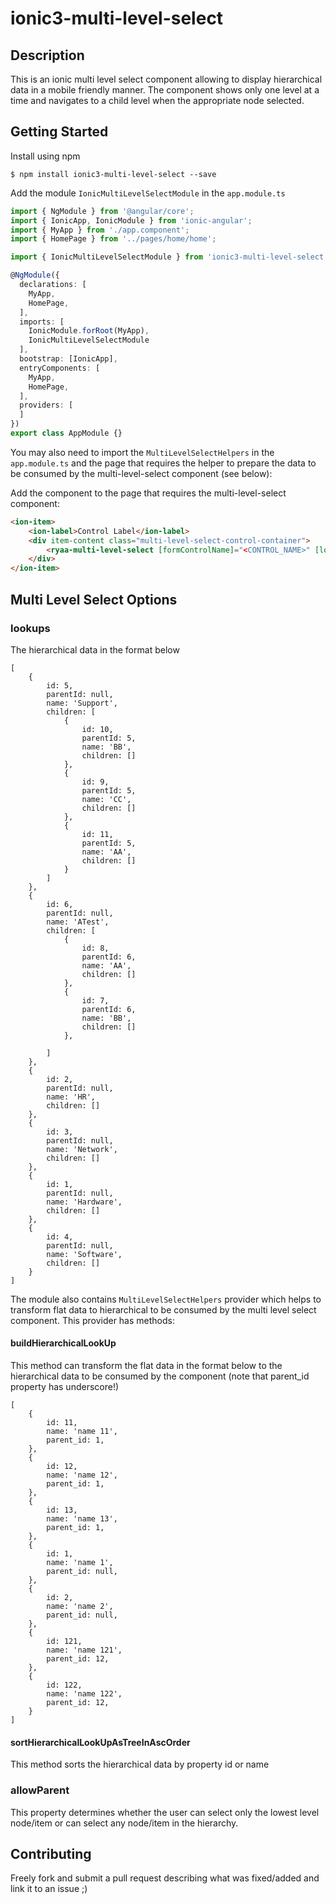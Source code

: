 # ionic3-multi-level-select

## Description
This is an ionic multi level select component allowing to display hierarchical data in a mobile friendly manner. The component shows only one level at a time and navigates to a child level when the appropriate node selected.

## Getting Started
Install using npm

`$ npm install ionic3-multi-level-select --save`

Add the module `IonicMultiLevelSelectModule` in the `app.module.ts`
```typescript
import { NgModule } from '@angular/core';
import { IonicApp, IonicModule } from 'ionic-angular';
import { MyApp } from './app.component';
import { HomePage } from '../pages/home/home';

import { IonicMultiLevelSelectModule } from 'ionic3-multi-level-select';

@NgModule({
  declarations: [
    MyApp,
    HomePage,
  ],
  imports: [
    IonicModule.forRoot(MyApp),
    IonicMultiLevelSelectModule
  ],
  bootstrap: [IonicApp],
  entryComponents: [
    MyApp,
    HomePage,
  ],
  providers: [
  ]
})
export class AppModule {}
```

You may also need to import the `MultiLevelSelectHelpers` in the `app.module.ts` and the page that requires the helper to prepare the data to be consumed by the multi-level-select component (see below):

Add the component to the page that requires the multi-level-select component:
```html
<ion-item>
    <ion-label>Control Label</ion-label>
    <div item-content class="multi-level-select-control-container">
        <ryaa-multi-level-select [formControlName]="<CONTROL_NAME>" [lookups]="<CONTROL_HIERARCHICAL_DATA>"></ryaa-multi-level-select>
    </div>
</ion-item>
```

## Multi Level Select Options

### lookups
The hierarchical data in the format below
```
[
    {
        id: 5,
        parentId: null,
        name: 'Support',
        children: [
            {
                id: 10,
                parentId: 5,
                name: 'BB',
                children: []
            },
            {
                id: 9,
                parentId: 5,
                name: 'CC',
                children: []
            },
            {
                id: 11,
                parentId: 5,
                name: 'AA',
                children: []
            }
        ]
    },
    {
        id: 6,
        parentId: null,
        name: 'ATest',
        children: [
            {
                id: 8,
                parentId: 6,
                name: 'AA',
                children: []
            },
            {
                id: 7,
                parentId: 6,
                name: 'BB',
                children: []
            },

        ]
    },
    {
        id: 2,
        parentId: null,
        name: 'HR',
        children: []
    },
    {
        id: 3,
        parentId: null,
        name: 'Network',
        children: []
    },
    {
        id: 1,
        parentId: null,
        name: 'Hardware',
        children: []
    },
    {
        id: 4,
        parentId: null,
        name: 'Software',
        children: []
    }
]
```

The module also contains `MultiLevelSelectHelpers` provider which helps to transform flat data to hierarchical to be consumed by the multi level select component. This provider has methods:
#### buildHierarchicalLookUp
This method can transform the flat data in the format below to the hierarchical data to be consumed by the component (note that parent_id property has underscore!)
```
[
    {
        id: 11,
        name: 'name 11',
        parent_id: 1,
    },
    {
        id: 12,
        name: 'name 12',
        parent_id: 1,
    },
    {
        id: 13,
        name: 'name 13',
        parent_id: 1,
    },
    {
        id: 1,
        name: 'name 1',
        parent_id: null,
    },
    {
        id: 2,
        name: 'name 2',
        parent_id: null,
    },
    {
        id: 121,
        name: 'name 121',
        parent_id: 12,
    },
    {
        id: 122,
        name: 'name 122',
        parent_id: 12,
    }
]
```

#### sortHierarchicalLookUpAsTreeInAscOrder
This method sorts the hierarchical data by property id or name 
### allowParent
This property determines whether the user can select only the lowest level node/item or can select any node/item in the hierarchy.

## Contributing
Freely fork and submit a pull request describing what was fixed/added and link it to an issue ;)
